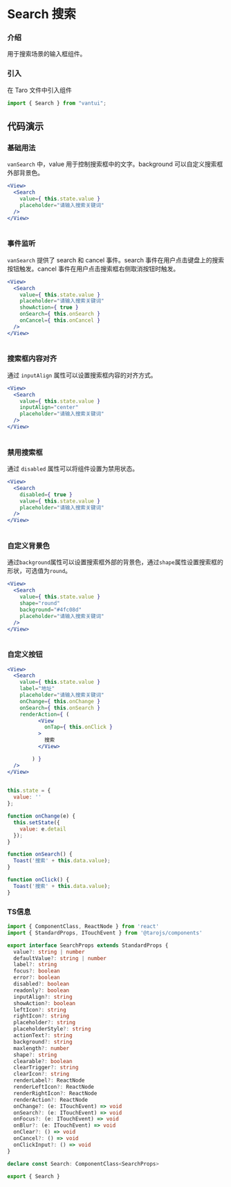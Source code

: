 # Search 搜索

### 介绍

用于搜索场景的输入框组件。

### 引入

在 Taro 文件中引入组件

```js
import { Search } from "vantui"; 
```

## 代码演示

### 基础用法

`vanSearch` 中，value 用于控制搜索框中的文字。background 可以自定义搜索框外部背景色。

```jsx
<View>
  <Search
    value={ this.state.value }
    placeholder="请输入搜索关键词"
  />
</View>
 
```

### 事件监听

`vanSearch` 提供了 search 和 cancel 事件。search 事件在用户点击键盘上的搜索按钮触发。cancel 事件在用户点击搜索框右侧取消按钮时触发。

```jsx
<View>
  <Search
    value={ this.state.value }
    placeholder="请输入搜索关键词"
    showAction={ true }
    onSearch={ this.onSearch }
    onCancel={ this.onCancel }
  />
</View>
 
```

### 搜索框内容对齐

通过 `inputAlign` 属性可以设置搜索框内容的对齐方式。

```jsx
<View>
  <Search
    value={ this.state.value }
    inputAlign="center"
    placeholder="请输入搜索关键词"
  />
</View>
 
```

### 禁用搜索框

通过 `disabled` 属性可以将组件设置为禁用状态。

```jsx
<View>
  <Search
    disabled={ true }
    value={ this.state.value }
    placeholder="请输入搜索关键词"
  />
</View>
 
```

### 自定义背景色

通过`background`属性可以设置搜索框外部的背景色，通过`shape`属性设置搜索框的形状，可选值为`round`。

```jsx
<View>
  <Search
    value={ this.state.value }
    shape="round"
    background="#4fc08d"
    placeholder="请输入搜索关键词"
  />
</View>
 
```

### 自定义按钮

```jsx
<View>
  <Search
    value={ this.state.value }
    label="地址"
    placeholder="请输入搜索关键词"
    onChange={ this.onChange }
    onSearch={ this.onSearch }
    renderAction={ (
          <View
            onTap={ this.onClick }
          >
            搜索
          </View>

        ) }
  />
</View>
 
```

```js
this.state = {
  value: ''
};

function onChange(e) {
  this.setState({
    value: e.detail
  });
}

function onSearch() {
  Toast('搜索' + this.data.value);
}

function onClick() {
  Toast('搜索' + this.data.value);
} 
```
### TS信息
```ts 
import { ComponentClass, ReactNode } from 'react'
import { StandardProps, ITouchEvent } from '@tarojs/components'

export interface SearchProps extends StandardProps {
  value?: string | number
  defaultValue?: string | number
  label?: string
  focus?: boolean
  error?: boolean
  disabled?: boolean
  readonly?: boolean
  inputAlign?: string
  showAction?: boolean
  leftIcon?: string
  rightIcon?: string
  placeholder?: string
  placeholderStyle?: string
  actionText?: string
  background?: string
  maxlength?: number
  shape?: string
  clearable?: boolean
  clearTrigger?: string
  clearIcon?: string
  renderLabel?: ReactNode
  renderLeftIcon?: ReactNode
  renderRightIcon?: ReactNode
  renderAction?: ReactNode
  onChange?: (e: ITouchEvent) => void
  onSearch?: (e: ITouchEvent) => void
  onFocus?: (e: ITouchEvent) => void
  onBlur?: (e: ITouchEvent) => void
  onClear?: () => void
  onCancel?: () => void
  onClickInput?: () => void
}

declare const Search: ComponentClass<SearchProps>

export { Search }
```
